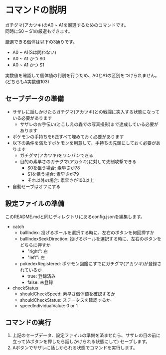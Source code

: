 # コマンドの説明

ガチグマ(アカツキ)のA0 ~ A1を厳選するためのコマンドです。  
同時にS0 ~ S1の厳選もできます。

厳選できる個体は以下の3通りです。

- A0 ~ A1(Sは問わない)
- A0 ~ A1 かつ S0
- A0 ~ A1 かつ S1

実数値を確認して個体値の判別を行うため、A0とA1の区別をつけられません。(どちらもA実数値103)

## セーブデータの準備

- サザレに話しかけたらガチグマ(アカツキ)との戦闘に突入する状態になっている必要があります
    - サザレのお手伝い(とこしえの森での写真撮影)まで達成している必要があります
- ポケモンの手持ちを6匹すべて埋めておく必要があります
- 以下の条件を満たすポケモンを用意して、手持ちの先頭にしておく必要があります
    - ガチグマ(アカツキ)をワンパンできる
    - 目的の素早さのガチグマ(アカツキ)に対して先制攻撃できる
        - S0を狙う場合: 素早さが78
        - S1を狙う場合: 素早さが79
        - それ以外の場合: 素早さが100以上
- 自動セーブはオフにする

## 設定ファイルの準備

このREADME.mdと同じディレクトリにあるconfig.jsonを編集します。

- catch
    - ballIndex: 投げるボールを選択する時に、左右のボタンを何回押すか
    - ballIndexSeekDirection: 投げるボールを選択する時に、左右のボタンをどちらに押すか
        - "right": 右
        - "left": 左
    - pokedexRegistered: ポケモン図鑑にすでにガチグマ(アカツキ)が登録されているか
        - true: 登録済み
        - false: 未登録
- checkStatus
    - shouldCheckSpeed: 素早さ個体値を確認するか
    - shouldCheckStatus: ステータスを確認するか
    - speedIndividualValue: 0 or 1

## コマンドの実行

1. 上記のセーブデータ、設定ファイルの準備を済ませたら、サザレの目の前に立って(Aボタンを押したら話しかけられる状態にして)
   セーブします。
2. Aボタンでサザレに話しかられる状態でコマンドを実行します。

